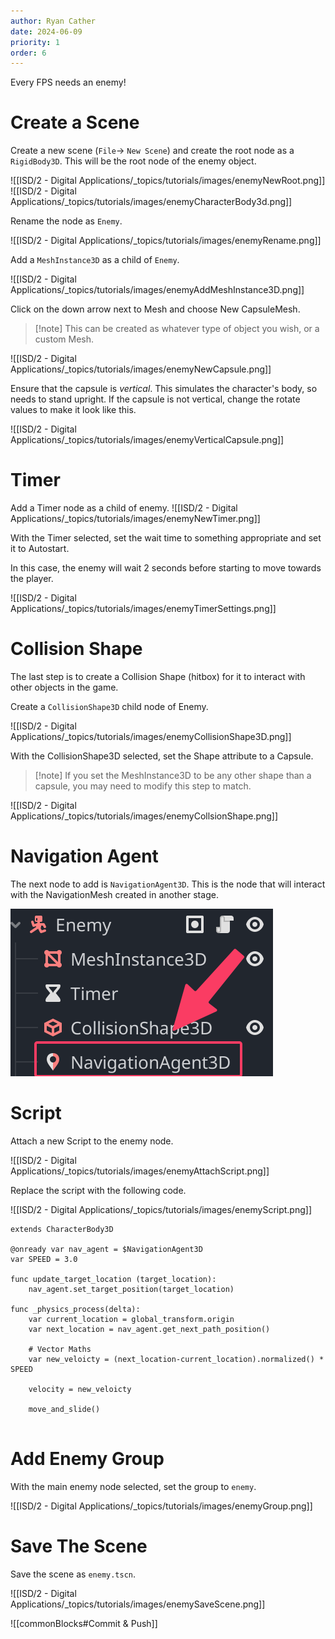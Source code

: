 ```yaml
---
author: Ryan Cather
date: 2024-06-09
priority: 1
order: 6
---
```


Every FPS needs an enemy!

# Create a Scene

Create a new scene (`File`→ `New Scene`) and create the root node as a `RigidBody3D`. This will be the root node of the enemy object.

![[ISD/2 - Digital Applications/_topics/tutorials/images/enemyNewRoot.png]]
![[ISD/2 - Digital Applications/_topics/tutorials/images/enemyCharacterBody3d.png]]

Rename the node as `Enemy`.

![[ISD/2 - Digital Applications/_topics/tutorials/images/enemyRename.png]]

Add a `MeshInstance3D` as a child of `Enemy`.

![[ISD/2 - Digital Applications/_topics/tutorials/images/enemyAddMeshInstance3D.png]]

Click on the down arrow next to Mesh and choose New CapsuleMesh.

> [!note] This can be created as whatever type of object you wish, or a custom Mesh.

![[ISD/2 - Digital Applications/_topics/tutorials/images/enemyNewCapsule.png]]

Ensure that the capsule is *vertical*. This simulates the character's body, so needs to stand upright. If the capsule is not vertical, change the rotate values to make it look like this.

![[ISD/2 - Digital Applications/_topics/tutorials/images/enemyVerticalCapsule.png]]

# Timer

Add a Timer node as a child of enemy.
![[ISD/2 - Digital Applications/_topics/tutorials/images/enemyNewTimer.png]]

With the Timer selected, set the wait time to something appropriate and set it to Autostart.

In this case, the enemy will wait 2 seconds before starting to move towards the player.

![[ISD/2 - Digital Applications/_topics/tutorials/images/enemyTimerSettings.png]]


# Collision Shape

The last step is to create a Collision Shape (hitbox) for it to interact with other objects in the game.

Create a `CollisionShape3D` child node of Enemy.

![[ISD/2 - Digital Applications/_topics/tutorials/images/enemyCollisionShape3D.png]]

With the CollisionShape3D selected, set the Shape attribute to a Capsule.

> [!note] If you set the MeshInstance3D to be any other shape than a capsule, you may need to modify this step to match.

![[ISD/2 - Digital Applications/_topics/tutorials/images/enemyCollsionShape.png]]

# Navigation Agent
The next node to add is `NavigationAgent3D`. This is the node that will interact with the NavigationMesh created in another stage.

![enemyNavAgent](ISD/2%20-%20Digital%20Applications/_topics/tutorials/images/enemyNavAgent.png)

# Script

Attach a new Script to the enemy node.

![[ISD/2 - Digital Applications/_topics/tutorials/images/enemyAttachScript.png]]

Replace the script with the following code.

![[ISD/2 - Digital Applications/_topics/tutorials/images/enemyScript.png]]

```gdscript
extends CharacterBody3D

@onready var nav_agent = $NavigationAgent3D
var SPEED = 3.0

func update_target_location (target_location):
	nav_agent.set_target_position(target_location)

func _physics_process(delta):
	var current_location = global_transform.origin
	var next_location = nav_agent.get_next_path_position()
	
	# Vector Maths
	var new_veloicty = (next_location-current_location).normalized() * SPEED

	velocity = new_veloicty
	
	move_and_slide()
	
```

# Add Enemy Group

With the main enemy node selected, set the group to `enemy`.

![[ISD/2 - Digital Applications/_topics/tutorials/images/enemyGroup.png]]


# Save The Scene

Save the scene as `enemy.tscn`. 

![[ISD/2 - Digital Applications/_topics/tutorials/images/enemySaveScene.png]]


![[commonBlocks#Commit & Push]]
